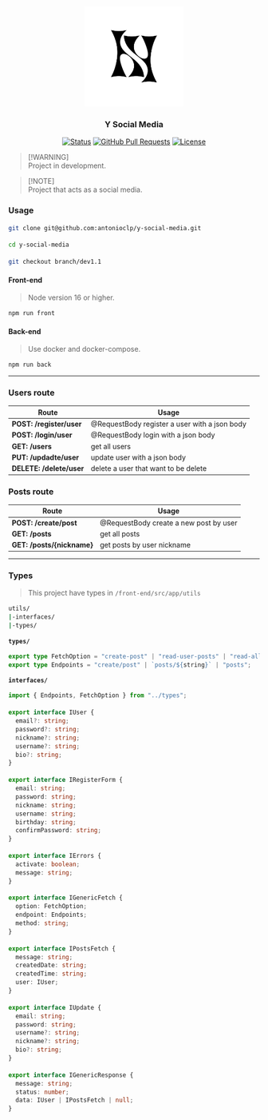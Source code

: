 <p align="center">
  <img src="./front-end/public/icons/y-logo.png" width="200">
</p>

<h3 align="center">Y Social Media</h3>

<div align="center">

[![Status](https://img.shields.io/badge/status-active-success.svg)](https://github.com/antonioclp/y-social-mediay)
[![GitHub Pull Requests](https://img.shields.io/github/issues-pr/antonioclp/y-social-media.svg)](https://github.com/antonioclp/y-social-media)
[![License](https://img.shields.io/badge/license-MIT-blue.svg)](/LICENSE)

</div>

> [!WARNING]\
> Project in development.

> [!NOTE]\
> Project that acts as a social media.

### Usage

```bash
git clone git@github.com:antonioclp/y-social-media.git

cd y-social-media

git checkout branch/dev1.1
```

#### Front-end

> Node version 16 or higher.

```bash
npm run front
```

#### Back-end

> Use docker and docker-compose.

```bash
npm run back
```

---

### Users route

| Route                    | Usage                                         |
| ------------------------ | --------------------------------------------- |
| **POST: /register/user** | @RequestBody register a user with a json body |
| **POST: /login/user**    | @RequestBody login with a json body           |
| **GET: /users**          | get all users                                 |
| **PUT: /updadte/user**   | update user with a json body                  |
| **DELETE: /delete/user** | delete a user that want to be delete          |

### Posts route

| Route                      | Usage                                  |
| -------------------------- | -------------------------------------- |
| **POST: /create/post**     | @RequestBody create a new post by user |
| **GET: /posts**            | get all posts                          |
| **GET: /posts/{nickname}** | get posts by user nickname             |

---

### Types

> This project have types in `/front-end/src/app/utils`

```bash
utils/
|-interfaces/
|-types/
```

**`types/`**

```ts
export type FetchOption = "create-post" | "read-user-posts" | "read-all-posts";
export type Endpoints = "create/post" | `posts/${string}` | "posts";
```

**`interfaces/`**

```ts
import { Endpoints, FetchOption } from "../types";

export interface IUser {
  email?: string;
  password?: string;
  nickname?: string;
  username?: string;
  bio?: string;
}

export interface IRegisterForm {
  email: string;
  password: string;
  nickname: string;
  username: string;
  birthday: string;
  confirmPassword: string;
}

export interface IErrors {
  activate: boolean;
  message: string;
}

export interface IGenericFetch {
  option: FetchOption;
  endpoint: Endpoints;
  method: string;
}

export interface IPostsFetch {
  message: string;
  createdDate: string;
  createdTime: string;
  user: IUser;
}

export interface IUpdate {
  email: string;
  password: string;
  username?: string;
  nickname?: string;
  bio?: string;
}

export interface IGenericResponse {
  message: string;
  status: number;
  data: IUser | IPostsFetch | null;
}
```
